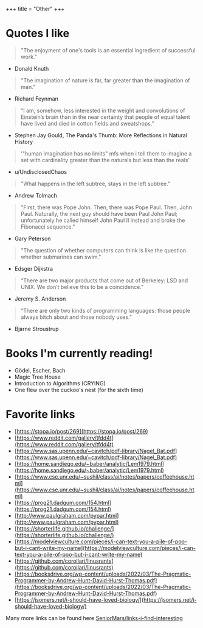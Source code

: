 +++
title = "Other"
+++

# Quotes I like

> "The enjoyment of one's tools is an essential ingredient of successful work."
- Donald Knuth

> "The imagination of nature is far, far greater than the imagination of man."
- Richard Feynman

> “I am, somehow, less interested in the weight and convolutions of Einstein’s brain than in the near certainty that people of equal talent have lived and died in cotton fields and sweatshops.”
- Stephen Jay Gould, The Panda's Thumb: More Reflections in Natural History 

> '"human imagination has no limits" mfs when i tell them to imagine a set with cardinality greater than the naturals but less than the reals'
- u/UndisclosedChaos

> "What happens in the left subtree, stays in the left subtree."
- Andrew Tolmach

> "First, there was Pope John. Then, there was Pope Paul. Then, John Paul. Naturally, the next guy should have been Paul John Paul; unfortunately he called himself John Paul II instead and broke the Fibonacci sequence."
- Gary Peterson

> "The question of whether computers can think is like the question whether submarines can swim."
- Edsger Dijkstra

> “There are two major products that come out of Berkeley: LSD and UNIX.  We don’t believe this to be a coincidence.”
- Jeremy S. Anderson

> “There are only two kinds of programming languages: those people always bitch about and those nobody uses.”
- Bjarne Stroustrup

# Books I'm currently reading!
- Gödel, Escher, Bach
- Magic Tree House
- Introduction to Algorithms (CRYING)
- One flew over the cuckoo's nest (for the sixth time)

# Favorite links
- [https://stopa.io/post/269](https://stopa.io/post/269)
- [https://www.reddit.com/gallery/tfdd4t](https://www.reddit.com/gallery/tfdd4t)
- [https://www.sas.upenn.edu/~cavitch/pdf-library/Nagel_Bat.pdf](https://www.sas.upenn.edu/~cavitch/pdf-library/Nagel_Bat.pdf)
- [https://home.sandiego.edu/~baber/analytic/Lem1979.html](https://home.sandiego.edu/~baber/analytic/Lem1979.html)
- [https://www.cse.unr.edu/~sushil/class/ai/notes/papers/coffeehouse.html](https://www.cse.unr.edu/~sushil/class/ai/notes/papers/coffeehouse.html)
- [https://prog21.dadgum.com/154.html](https://prog21.dadgum.com/154.html)
- [http://www.paulgraham.com/pypar.html](http://www.paulgraham.com/pypar.html)
- [https://shorterlife.github.io/challenge/](https://shorterlife.github.io/challenge/)
- [https://modelviewculture.com/pieces/i-can-text-you-a-pile-of-poo-but-i-cant-write-my-name](https://modelviewculture.com/pieces/i-can-text-you-a-pile-of-poo-but-i-cant-write-my-name)
- [https://github.com/corollari/linusrants](https://github.com/corollari/linusrants)
- [https://booksdrive.org/wp-content/uploads/2022/03/The-Pragmatic-Programmer-by-Andrew-Hunt-David-Hurst-Thomas.pdf](https://booksdrive.org/wp-content/uploads/2022/03/The-Pragmatic-Programmer-by-Andrew-Hunt-David-Hurst-Thomas.pdf)
- [https://jsomers.net/i-should-have-loved-biology/](https://jsomers.net/i-should-have-loved-biology/)

Many more links can be found here [SeniorMars/links-i-find-interesting](https://github.com/SeniorMars/links-i-find-interesting)
